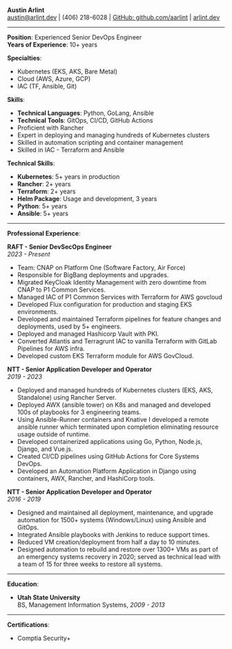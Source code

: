 **Austin Arlint**  
[austin@arlint.dev](mailto:austin@arlint.dev) | (406) 218-6028 | [GitHub: github.com/aarlint](https://github.com/aarlint) | [arlint.dev](https://arlint.dev)

---

**Position**: Experienced Senior DevOps Engineer  
**Years of Experience**: 10+ years  

**Specialties**:
- Kubernetes (EKS, AKS, Bare Metal)
- Cloud (AWS, Azure, GCP)
- IAC (TF, Ansible, Git)

**Skills**:
- **Technical Languages**: Python, GoLang, Ansible
- **Technical Tools**: GitOps, CI/CD, GitHub Actions
- Proficient with Rancher
- Expert in deploying and managing hundreds of Kubernetes clusters
- Skilled in automation scripting and container management
- Skilled in IAC - Terraform and Ansible

**Technical Skills**:
- **Kubernetes**: 5+ years in production
- **Rancher**: 2+ years
- **Terraform**: 2+ years
- **Helm Package**: Usage and development, 3 years
- **Python**: 5+ years
- **Ansible**: 5+ years

---

**Professional Experience**:

**RAFT - Senior DevSecOps Engineer**  
*2023 - Present*  
- Team: CNAP on Platform One (Software Factory, Air Force)
- Responsible for BigBang deployments and upgrades.
- Migrated KeyCloak Identity Management with zero downtime from CNAP to P1 Common Services.
- Managed IAC of P1 Common Services with Terraform for AWS govcloud 
- Developed Flux configuration for production and staging EKS environments.
- Developed and maintained Terraform pipelines for feature changes and deployments, used by 5+ engineers.
- Deployed and managed Hashicorp Vault with PKI.
- Converted Atlantis and Terragrunt IAC to vanilla Terraform with GitLab Pipelines for AWS infra.
- Developed custom EKS Terraform module for AWS GovCloud.

**NTT - Senior Application Developer and Operator**  
*2019 - 2023*  
- Deployed and managed hundreds of Kubernetes clusters (EKS, AKS, Standalone) using Rancher Server.
- Deployed AWX (ansible tower) on K8s and managed and developed 100s of playbooks for 3 engineering teams.
- Using Ansible-Runner containers and Knative I developed a remote ansible runner which terminated upon completion eliminating resource usage outside of runtime.
- Developed containerized applications using Go, Python, Node.js, Django, and Vue.js.
- Created CI/CD pipelines using GitHub Actions for Core Systems DevOps.
- Developed an Automation Platform Application in Django using containers, AWX, Rancher, and HashiCorp tools.

**NTT - Senior Application Developer and Operator**  
*2016 - 2019*  
- Designed and maintained all deployment, maintenance, and upgrade automation for 1500+ systems (Windows/Linux) using Ansible and GitOps.
- Integrated Ansible playbooks with Jenkins to reduce support times.
- Reduced VM creation/deployment from half a day to 10 minutes.
- Designed automation to rebuild and restore over 1300+ VMs as part of an emergency systems recovery in 2020; served as technical lead with a team of 15 for three weeks to restore all systems.

---

**Education**:
- **Utah State University**  
  BS, Management Information Systems, *2009 - 2013*

---

**Certifications**:
- Comptia Security+

